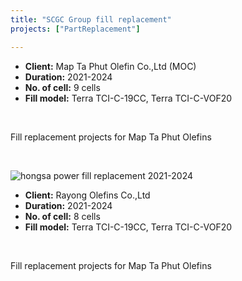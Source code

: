 ```yaml
---
title: "SCGC Group fill replacement"
projects: ["PartReplacement"]

---
```


+ **Client:** Map Ta Phut Olefin Co.,Ltd (MOC)
+ **Duration:** 2021-2024
+ **No. of cell:** 9 cells
+ **Fill model:** Terra TCI-C-19CC, Terra TCI-C-VOF20

&nbsp;

Fill replacement projects for Map Ta Phut Olefins

&nbsp;

![hongsa power fill replacement 2021-2024](/img/about/about3.png)
&nbsp;

+ **Client:** Rayong Olefins Co.,Ltd
+ **Duration:** 2021-2024
+ **No. of cell:** 8 cells
+ **Fill model:** Terra TCI-C-19CC, Terra TCI-C-VOF20

&nbsp;

Fill replacement projects for Map Ta Phut Olefins